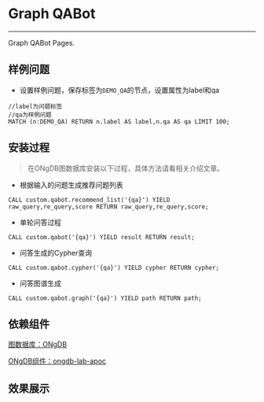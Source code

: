# Graph QABot

---

Graph QABot Pages.

## 样例问题
- 设置样例问题，保存标签为`DEMO_QA`的节点，设置属性为label和qa
```cypher
//label为问题标签
//qa为样例问题
MATCH (n:DEMO_QA) RETURN n.label AS label,n.qa AS qa LIMIT 100;
```

## 安装过程
>在ONgDB图数据库安装以下过程，具体方法请看相关介绍文章。

- 根据输入的问题生成推荐问题列表
```cypher
CALL custom.qabot.recommend_list('{qa}') YIELD raw_query,re_query,score RETURN raw_query,re_query,score;
```

- 单轮问答过程
```cypher
CALL custom.qabot('{qa}') YIELD result RETURN result;
```

- 问答生成的Cypher查询
```cypher
CALL custom.qabot.cypher('{qa}') YIELD cypher RETURN cypher;
```

- 问答图谱生成
```cypher
CALL custom.qabot.graph('{qa}') YIELD path RETURN path;
```

## 依赖组件
[图数据库：ONgDB](https://github.com/graphfoundation/ongdb)

[ONgDB组件：ongdb-lab-apoc](https://github.com/ongdb-contrib/ongdb-lab-apoc)

## 效果展示


